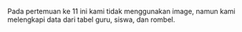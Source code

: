Pada pertemuan ke 11 ini kami tidak menggunakan image, namun kami melengkapi data dari tabel guru, siswa, dan rombel.

